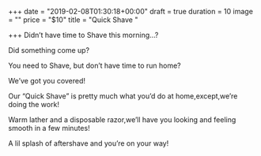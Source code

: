 +++
date = "2019-02-08T01:30:18+00:00"
draft = true
duration = 10
image = ""
price = "$10"
title = "Quick Shave "

+++
Didn’t have time to Shave this morning...?

Did something come up?

You need to Shave, but don’t have time to run home?

We’ve got you covered!

Our “Quick Shave” is pretty much what you’d do at home,except,we’re doing the work!

Warm lather and a disposable razor,we’ll have you looking and feeling smooth in a few minutes!

A lil splash of aftershave and you’re on your way!